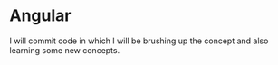 # Angular
I will commit code in which I will be brushing up the concept and also learning some new concepts.